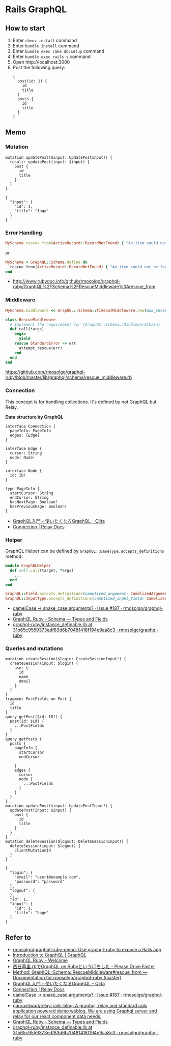 # Rails GraphQL

## How to start

1. Enter `rbenv install` command
1. Enter `bundle install` command
1. Enter `bundle exec rake db:setup` command
1. Enter `bundle exec rails s` command
1. Open http://localhost:3000
1. Post the following query:
    ```
    {
      post(id: 1) {
        id
        title
      }
      posts {
        id
        title
      }
    }
    ```

## Memo

### Mutation

```
mutation updatePost($input: UpdatePostInput!) {
  result: updatePost(input: $input) {
    post {
      id
      title
    }
  }
}
```

```
{
  "input": {
    "id": 1,
    "title": "fuga"
  }
}
```

### Error Handling

```ruby
MySchema.rescue_from(ActiveRecord::RecordNotFound) { "An item could not be found" }
```

or

```ruby
MySchema = GraphQL::Schema.define do
  rescue_from(ActiveRecord::RecordNotFound) { "An item could not be found" }
end
```

* http://www.rubydoc.info/github/rmosolgo/graphql-ruby/GraphQL%2FSchema%2FRescueMiddleware%3Arescue_from

### Middleware

```ruby
MySchema.middleware << GraphQL::Schema::TimeoutMiddleware.new(max_seconds: 2)
```

```ruby
class RescueMiddleware
  # Implement the requirement for {GraphQL::Schema::MiddlewareChain}
  def call(*args)
    begin
      yield
    rescue StandardError => err
      attempt_rescue(err)
    end
  end
end
```

https://github.com/rmosolgo/graphql-ruby/blob/master/lib/graphql/schema/rescue_middleware.rb

### Connection

This concept is for handling collections. It's defined by not GraphQL but Relay.

**Data structure by GraphQL**

```
interface Connection {
  pageInfo: PageInfo
  edges: [Edge]
}

interface Edge {
  cursor: String
  node: Node!
}

interface Node {
  id: ID!
}

type PageInfo {
  startCursor: String
  endCursor: String
  hasNextPage: Boolean!
  hasPreviousPage: Boolean!
}
```

* [GraphQL入門 - 使いたくなるGraphQL - Qiita](http://qiita.com/bananaumai/items/3eb77a67102f53e8a1ad#%E3%82%88%E3%82%8A%E5%AE%9F%E8%B7%B5%E7%9A%84%E3%81%AA%E4%BD%BF%E3%81%84%E6%96%B9)
* [Connection | Relay Docs](https://facebook.github.io/relay/docs/graphql-connections.html)

### Helper

GraphQL Helper can be defined by `GraphQL::BaseType.accepts_definitions` method.

```ruby
module GraphQLHelper
  def self.call(target, *args)
    ...
  end
end

GraphQL::Field.accepts_definitions(camelized_argument: CamelizedArgument)
GraphQL::InputType.accepts_definitions(camelized_input_field: CamelizedArgument, camelized_argument: CamelizedArgument)
```

* [camelCase -> snake_case arguments? · Issue #187 · rmosolgo/graphql-ruby](https://github.com/rmosolgo/graphql-ruby/issues/187#issuecomment-233742521)
* [GraphQL Ruby - Schema — Types and Fields](https://rmosolgo.github.io/graphql-ruby/schema/types_and_fields)
* [graphql-ruby/instance_definable.rb at 31b65c9559373edf83d6b70481418f194e9aa8c3 · rmosolgo/graphql-ruby](https://github.com/rmosolgo/graphql-ruby/blob/31b65c9559373edf83d6b70481418f194e9aa8c3/lib/graphql/define/instance_definable.rb)

### Queries and mutations

```
mutation createSession($login: CreateSessionInput!) {
  createSession(input: $login) {
    user {
      id
      name
      email
    }
  }
}
fragment PostFields on Post {
  id
  title
}
query getPost($id: ID!) {
  post(id: $id) {
    ...PostFields
  }
}
query getPosts {
  posts {
    pageInfo {
      startCursor
      endCursor
  
    }
    edges {
      cursor
      node {
        ...PostFields
      }
    }
  }
}
mutation updatePost($input: UpdatePostInput!) {
  updatePost(input: $input) {
    post {
      id
      title
    }
  }
}
mutation deleteSession($logout: DeleteSessionInput!) {
  deleteSession(input: $logout) {
    clientMutationId
  }
}
```

```
{
  "login": {
    "email": "user1@example.com",
    "password": "password"
  },
  "logout": {
  },
  "id": 1,
  "input": {
    "id": 1,
    "title": "hoge"
  }
}
```

## Refer to

* [rmosolgo/graphql-ruby-demo: Use graphql-ruby to expose a Rails app](https://github.com/rmosolgo/graphql-ruby-demo)
* [Introduction to GraphQL | GraphQL](http://graphql.org/learn/)
* [GraphQL Ruby - Welcome](https://rmosolgo.github.io/graphql-ruby/)
* [西日暮里.rbでGraphQL on RubyというLTをした - Please Drive Faster](http://joe-re.hatenablog.com/entry/2016/05/04/174742)
* [Method: GraphQL::Schema::RescueMiddleware#rescue_from — Documentation for rmosolgo/graphql-ruby (master)](http://www.rubydoc.info/github/rmosolgo/graphql-ruby/GraphQL%2FSchema%2FRescueMiddleware%3Arescue_from)
* [GraphQL入門 - 使いたくなるGraphQL - Qiita](http://qiita.com/bananaumai/items/3eb77a67102f53e8a1ad#%E3%82%88%E3%82%8A%E5%AE%9F%E8%B7%B5%E7%9A%84%E3%81%AA%E4%BD%BF%E3%81%84%E6%96%B9)
* [Connection | Relay Docs](https://facebook.github.io/relay/docs/graphql-connections.html)
* [camelCase -> snake_case arguments? · Issue #187 · rmosolgo/graphql-ruby](https://github.com/rmosolgo/graphql-ruby/issues/187#issuecomment-233742521)
* [gauravtiwari/relay-rails-blog: A graphql, relay and standard rails application powered demo weblog. We are using Graphql server and relay for our react component data needs.](https://github.com/gauravtiwari/relay-rails-blog)
* [GraphQL Ruby - Schema — Types and Fields](https://rmosolgo.github.io/graphql-ruby/schema/types_and_fields)
* [graphql-ruby/instance_definable.rb at 31b65c9559373edf83d6b70481418f194e9aa8c3 · rmosolgo/graphql-ruby](https://github.com/rmosolgo/graphql-ruby/blob/31b65c9559373edf83d6b70481418f194e9aa8c3/lib/graphql/define/instance_definable.rb)
